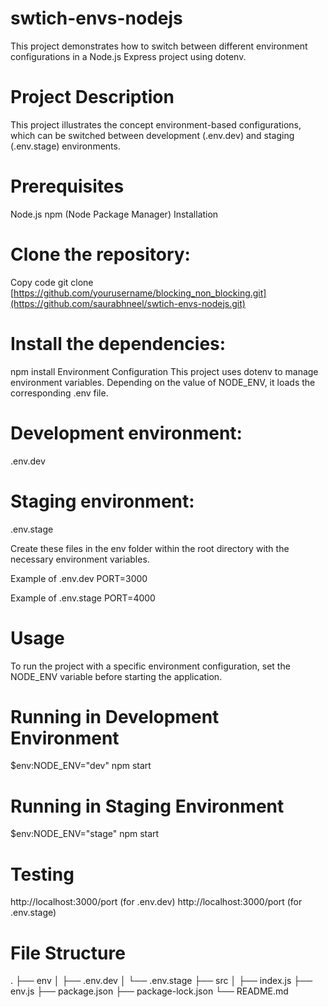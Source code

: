 # swtich-envs-nodejs

This project demonstrates how to switch between different environment configurations in a Node.js Express project using dotenv.

# Project Description
This project illustrates the concept environment-based configurations, which can be switched between development (.env.dev) and staging (.env.stage) environments.

# Prerequisites
Node.js
npm (Node Package Manager)
Installation

# Clone the repository:
Copy code
git clone [https://github.com/yourusername/blocking_non_blocking.git](https://github.com/saurabhneel/swtich-envs-nodejs.git)

# Install the dependencies:
npm install
Environment Configuration
This project uses dotenv to manage environment variables. Depending on the value of NODE_ENV, it loads the corresponding .env file.

# Development environment: 
.env.dev
# Staging environment:
.env.stage

Create these files in the env folder within the root directory with the necessary environment variables.

Example of .env.dev
PORT=3000

Example of .env.stage
PORT=4000

# Usage
To run the project with a specific environment configuration, set the NODE_ENV variable before starting the application.

# Running in Development Environment
$env:NODE_ENV="dev"
npm start

# Running in Staging Environment
$env:NODE_ENV="stage"
npm start

# Testing
http://localhost:3000/port (for .env.dev)
http://localhost:3000/port (for .env.stage)

# File Structure
.
├── env
│   ├── .env.dev
│   └── .env.stage
├── src
│   ├── index.js
├── env.js
├── package.json
├── package-lock.json
└── README.md
